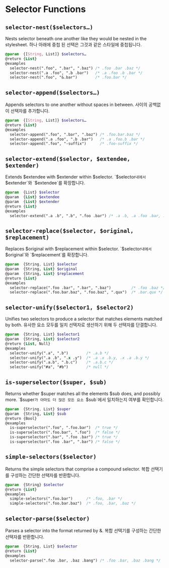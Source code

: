 # Selector Functions

## `selector-nest($selectors…)`
Nests selector beneath one another like they would be nested in the stylesheet.
하나 아래에 중첩 된 선택은 그것과 같은 스타일에 중첩됩니다.
```scss
@param  {[String, List]} $selectors…
@return {List}
@examples
  selector-nest(".foo", ".bar", ".baz") /* .foo .bar .baz */
  selector-nest(".a .foo", ".b .bar")   /* .a .foo .b .bar */
  selector-nest(".foo", "&.bar")        /* .foo.bar */
```

## `selector-append($selectors…)`
Appends selectors to one another without spaces in between.
사이의 공백없이 선택자를 추가합니다.
```scss
@param  {[String, List]} $selectors…
@return {List}
@examples
  selector-append(".foo", ".bar", ".baz") /* .foo.bar.baz */
  selector-append(".a .foo", ".b .bar")   /* .a .foo.b .bar */
  selector-append(".foo", "-suffix")      /* .foo-suffix */
```

## `selector-extend($selector, $extendee, $extender)`
Extends $extendee with $extender within $selector.
`$selector`내에서 `$extender`와 `$extendee`를 확장합니다.
```scss
@param  {List} $selector
@param  {List} $extendee
@param  {List} $extender
@return {List}
@examples
  selector-extend(".a .b", ".b", ".foo .bar") /* .a .b, .a .foo .bar, .foo .a .bar */
```

## `selector-replace($selector, $original, $replacement)`
Replaces $original with $replacement within $selector.
`$selector`내에서 `$original`와 `$replacement`를 확장합니다.
```scss
@param  {String, List} $selector
@param  {String, List} $original
@param  {String, List} $replacement
@return {List}
@examples
  selector-replace(".foo .bar", ".bar", ".baz")         /* .foo .baz */
  selector-replace(".foo.bar.baz", ".foo.baz", ".qux")  /* .bar.qux */
```

## `selector-unify($selector1, $selector2)`
Unifies two selectors to produce a selector that matches elements matched by both.
유사한 요소 모두를 일치 선택자로 생산하기 위해 두 선택자를 단결합니다.
```scss
@param  {String, List} $selector1
@param  {String, List} $selector2
@return {List, Null}
@examples
  selector-unify(".a", ".b")        /* .a.b */
  selector-unify(".a .b", ".x .y")  /* .a .x .b.y, .x .a .b.y */
  selector-unify(".a.b", ".b.c")    /* .a.b.c */
  selector-unify("#a", "#b")        /* null */
```

## `is-superselector($super, $sub)`
Returns whether $super matches all the elements $sub does, and possibly more.
`$super`가 아마도 더 많은 모든 요소 `$sub`에서 일치하는지 여부를 확인합니다.
```scss
@param  {String, List} $super
@param  {String, List} $sub
@return {Bool}
@examples
  is-superselector(".foo", ".foo.bar")  /* true */
  is-superselector(".foo.bar", ".foo")  /* false */
  is-superselector(".bar", ".foo .bar") /* true */
  is-superselector(".foo .bar", ".bar") /* false */
```

## `simple-selectors($selector)`
Returns the simple selectors that comprise a compound selector.
복합 선택기를 구성하는 간단한 선택자를 반환합니다.
```scss
@param  {String} $selector
@return {List}
@examples
  simple-selectors(".foo.bar")      /* .foo, .bar */
  simple-selectors(".foo.bar.baz")  /* .foo, .bar, .baz */
```

## `selector-parse($selector)`
Parses a selector into the format returned by &.
복합 선택기를 구성하는 간단한 선택자를 반환합니다.
```scss
@param  {String, List} $selector
@return {List}
@examples
  selector-parse(".foo .bar, .baz .bang") /* .foo .bar, .baz .bang */
```